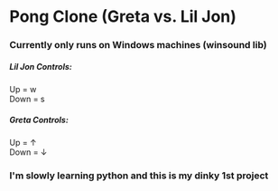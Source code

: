 # Pong Clone (Greta vs. Lil Jon)

### Currently only runs on Windows machines (winsound lib)

##### Lil Jon Controls: 
Up = w  
Down = s  

##### Greta Controls: 
Up = &#8593;  
Down = &#8595;  

### I'm slowly learning python and this is my dinky 1st project

